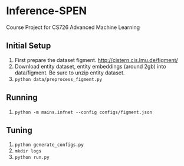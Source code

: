 # Inference-SPEN
Course Project for CS726 Advanced Machine Learning

## Initial Setup
1. First prepare the dataset figment. http://cistern.cis.lmu.de/figment/
2. Download entity dataset, entity embeddings (around 2gb) into data/figment. Be sure to unzip entity dataset.
3. `python data/preprocess_figment.py`

## Running
1. `python -m mains.infnet --config configs/figment.json`

## Tuning
1. `python generate_configs.py`
2. `mkdir logs`
3. `python run.py`
